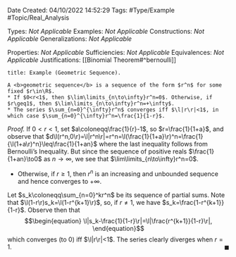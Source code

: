 <div class="topSpace"></div>

Date Created: 04/10/2022 14:52:29
Tags: #Type/Example #Topic/Real_Analysis

Types: <i>Not Applicable</i>
Examples: <i>Not Applicable</i>
Constructions: <i>Not Applicable</i>
Generalizations: <i>Not Applicable</i>

Properties: <i>Not Applicable</i>
Sufficiencies: <i>Not Applicable</i>
Equivalences: <i>Not Applicable</i>
Justifications: [[Binomial Theorem#^bernoulli]]

``` ad-Example
title: Example (Geometric Sequence).

A <b>geometric sequence</b> is a sequence of the form $r^n$ for some fixed $r\in\R$.
* If $0<r<1$, then $\lim\limits_{n\to\infty}r^n=0$. Otherwise, if $r\geq1$, then $\lim\limits_{n\to\infty}r^n=+\infty$.
* The series $\sum_{n=0}^{\infty}r^n$ converges iff $\l|r\r|<1$, in which case $\sum_{n=0}^{\infty}r^n=\frac{1}{1-r}$.

```

<i>Proof.</i> If $0<r<1$, set $a\coloneqq\frac{1}{r}-1$, so $r=\frac{1}{1+a}$, and observe that $d\l(r^n,0\r)=\l|r^n\r|=r^n=\l(\frac{1}{1+a}\r)^n=\frac{1}{\l(1+a\r)^n}\leq\frac{1}{1+an}$ where the last inequality follows from Bernoulli’s Inequality. But since the sequence of positive reals $\frac{1}{1+an}\to0$ as $n\to\infty$, we see that $\lim\limits_{n\to\infty}r^n=0$.
* Otherwise, if $r\geq1$, then $r^n$ is an increasing and unbounded sequence and hence converges to $+\infty$.

Let $s_k\coloneqq\sum_{n=0}^kr^n$ be its sequence of partial sums. Note that $\l(1-r\r)s_k=\l(1-r^{k+1}\r)$, so, if $r\neq 1$, we have $s_k=\frac{1-r^{k+1}}{1-r}$. Observe then that
$$\begin{equation}
    \l|s_k-\frac{1}{1-r}\r|=\l|\frac{r^{k+1}}{1-r}\r|,
\end{equation}$$
which converges (to $0$) iff $\l|r\r|<1$. The series clearly diverges when $r=1$.<span style="float:right;">$\blacksquare$</span>
